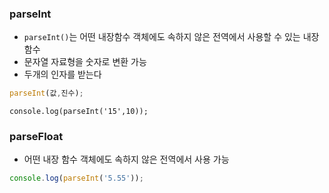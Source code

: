 

### parseInt 
- `parseInt()`는 어떤 내장함수 객체에도 속하지 않은 전역에서 사용할 수 있는 내장 함수
- 문자열 자료형을 숫자로 변환 가능
- 두개의 인자를 받는다
```js
parseInt(값,진수);
```

```
console.log(parseInt('15',10));
```

### parseFloat
- 어떤 내장 함수 객체에도 속하지 않은 전역에서 사용 가능
```js
console.log(parseInt('5.55'));
```
